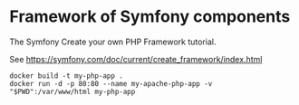 # Framework of Symfony components

The Symfony Create your own PHP Framework tutorial.  

See https://symfony.com/doc/current/create_framework/index.html

```
docker build -t my-php-app .
docker run -d -p 80:80 --name my-apache-php-app -v "$PWD":/var/www/html my-php-app
```
